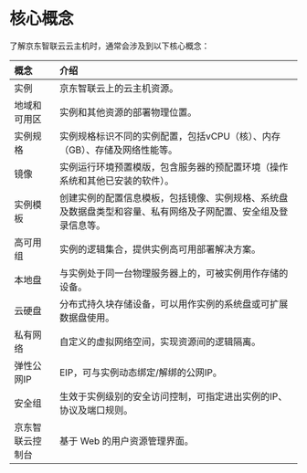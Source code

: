 # 核心概念
了解京东智联云云主机时，通常会涉及到以下核心概念：

概念|介绍
:---|:---
实例| 京东智联云上的云主机资源。
地域和可用区|实例和其他资源的部署物理位置。
实例规格|实例规格标识不同的实例配置，包括vCPU（核）、内存（GB）、存储及网络性能等。
镜像|实例运行环境预置模版，包含服务器的预配置环境（操作系统和其他已安装的软件）。
实例模板|创建实例的配置信息模板，包括镜像、实例规格、系统盘及数据盘类型和容量、私有网络及子网配置、安全组及登录信息等。
高可用组|实例的逻辑集合，提供实例高可用部署解决方案。
本地盘|与实例处于同一台物理服务器上的，可被实例用作存储的设备。
云硬盘|分布式持久块存储设备，可以用作实例的系统盘或可扩展数据盘使用。
私有网络|自定义的虚拟网络空间，实现资源间的逻辑隔离。
弹性公网IP|EIP，可与实例动态绑定/解绑的公网IP。
安全组|生效于实例级别的安全访问控制，可指定进出实例的IP、协议及端口规则。
京东智联云控制台|基于 Web 的用户资源管理界面。


